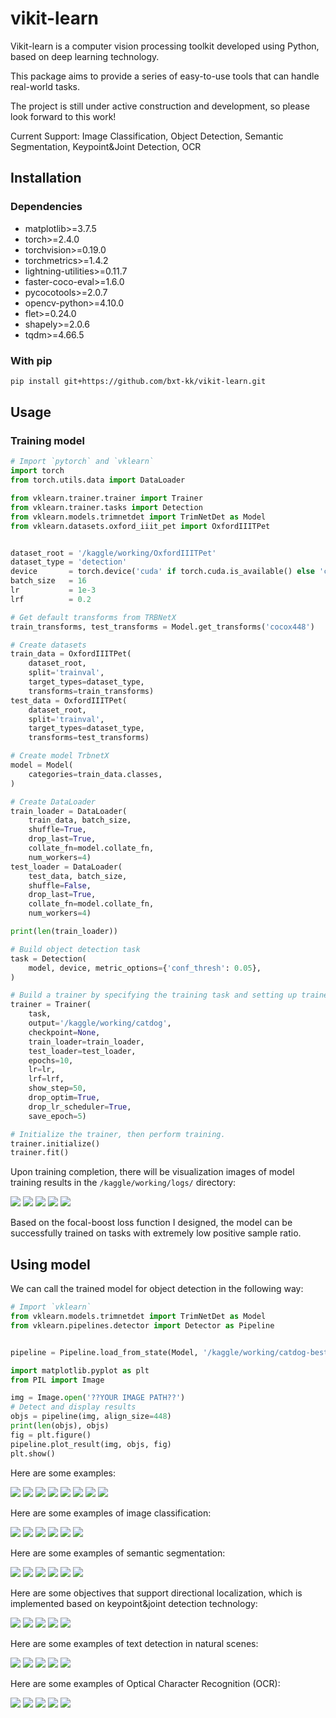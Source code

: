 # vikit-learn

Vikit-learn is a computer vision processing toolkit developed using Python, based on deep learning technology.

This package aims to provide a series of easy-to-use tools that can handle real-world tasks.

The project is still under active construction and development, so please look forward to this work!

Current Support: Image Classification, Object Detection, Semantic Segmentation, Keypoint&Joint Detection, OCR

## Installation

### Dependencies

- matplotlib>=3.7.5
- torch>=2.4.0
- torchvision>=0.19.0
- torchmetrics>=1.4.2
- lightning-utilities>=0.11.7
- faster-coco-eval>=1.6.0
- pycocotools>=2.0.7
- opencv-python>=4.10.0
- flet>=0.24.0
- shapely>=2.0.6
- tqdm>=4.66.5

### With pip

```bash
pip install git+https://github.com/bxt-kk/vikit-learn.git
```

## Usage

### Training model

```python
# Import `pytorch` and `vklearn`
import torch
from torch.utils.data import DataLoader

from vklearn.trainer.trainer import Trainer
from vklearn.trainer.tasks import Detection
from vklearn.models.trimnetdet import TrimNetDet as Model
from vklearn.datasets.oxford_iiit_pet import OxfordIIITPet


dataset_root = '/kaggle/working/OxfordIIITPet'
dataset_type = 'detection'
device       = torch.device('cuda' if torch.cuda.is_available() else 'cpu')
batch_size   = 16
lr           = 1e-3
lrf          = 0.2

# Get default transforms from TRBNetX
train_transforms, test_transforms = Model.get_transforms('cocox448')

# Create datasets
train_data = OxfordIIITPet(
    dataset_root,
    split='trainval',
    target_types=dataset_type,
    transforms=train_transforms)
test_data = OxfordIIITPet(
    dataset_root,
    split='trainval',
    target_types=dataset_type,
    transforms=test_transforms)

# Create model TrbnetX
model = Model(
    categories=train_data.classes,
)

# Create DataLoader
train_loader = DataLoader(
    train_data, batch_size,
    shuffle=True,
    drop_last=True,
    collate_fn=model.collate_fn,
    num_workers=4)
test_loader = DataLoader(
    test_data, batch_size,
    shuffle=False,
    drop_last=True,
    collate_fn=model.collate_fn,
    num_workers=4)

print(len(train_loader))

# Build object detection task
task = Detection(
    model, device, metric_options={'conf_thresh': 0.05},
)

# Build a trainer by specifying the training task and setting up trainer parameters
trainer = Trainer(
    task,
    output='/kaggle/working/catdog',
    checkpoint=None,
    train_loader=train_loader,
    test_loader=test_loader,
    epochs=10,
    lr=lr,
    lrf=lrf,
    show_step=50,
    drop_optim=True,
    drop_lr_scheduler=True,
    save_epoch=5)

# Initialize the trainer, then perform training.
trainer.initialize()
trainer.fit()
```

Upon training completion, there will be visualization images of model training results in the `/kaggle/working/logs/` directory:

![](./asset/CATDOG-LOG-240818-15:22:23_loss.png)
![](./asset/CATDOG-LOG-240818-15:22:23_conf_f1.png)
![](./asset/CATDOG-LOG-240818-15:22:23_iou_score.png)
![](./asset/CATDOG-LOG-240818-15:22:23_map.png)
![](./asset/CATDOG-LOG-240818-15:22:23_map_50.png)

Based on the focal-boost loss function I designed, the model can be successfully trained on tasks with extremely low positive sample ratio.

## Using model

We can call the trained model for object detection in the following way:

```python
# Import `vklearn`
from vklearn.models.trimnetdet import TrimNetDet as Model
from vklearn.pipelines.detector import Detector as Pipeline


pipeline = Pipeline.load_from_state(Model, '/kaggle/working/catdog-best.pt')

import matplotlib.pyplot as plt
from PIL import Image

img = Image.open('??YOUR IMAGE PATH??')
# Detect and display results
objs = pipeline(img, align_size=448)
print(len(objs), objs)
fig = plt.figure()
pipeline.plot_result(img, objs, fig)
plt.show()
```

Here are some examples:

![](./asset/Figure_01.png)
![](./asset/Figure_02.png)
![](./asset/Figure_03.png)
![](./asset/Figure_04.png)
![](./asset/Figure_05.png)
![](./asset/Figure_06.png)
![](./asset/Figure_07.png)
![](./asset/Figure_08.png)

Here are some examples of image classification: 

![](./asset/Figure_11.png)
![](./asset/Figure_12.png)
![](./asset/Figure_13.png)
![](./asset/Figure_14.png)
![](./asset/Figure_15.png)
![](./asset/Figure_16.png)

Here are some examples of semantic segmentation: 

![](./asset/Figure_21.png)
![](./asset/Figure_22.png)
![](./asset/Figure_23.png)
![](./asset/Figure_24.png)
![](./asset/Figure_25.png)
![](./asset/Figure_26.png)

Here are some objectives that support directional localization, which is implemented based on keypoint&joint detection technology:

![](./asset/Figure_31.png)
![](./asset/Figure_32.png)
![](./asset/Figure_33.png)
![](./asset/Figure_34.png)
![](./asset/Figure_35.png)

Here are some examples of text detection in natural scenes:

![](./asset/Figure_36.png)
![](./asset/Figure_37.png)
![](./asset/Figure_38.png)
![](./asset/Figure_39.png)
![](./asset/Figure_40.png)

Here are some examples of Optical Character Recognition (OCR):

![](./asset/Figure_41.png)
![](./asset/Figure_42.png)
![](./asset/Figure_43.png)
![](./asset/Figure_44.png)
![](./asset/Figure_45.png)
